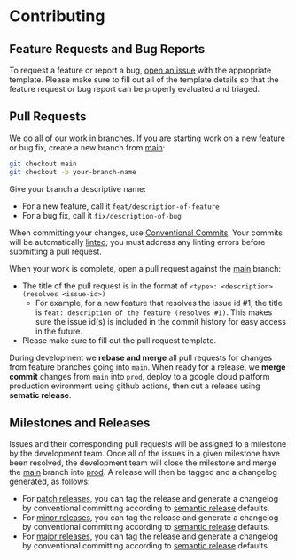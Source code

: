 # Contributing

## Feature Requests and Bug Reports

To request a feature or report a bug, [open an issue](https://github.com/TeddTech/DRT-template/issues/new/choose)
with the appropriate template. Please make sure to fill out all of the template details so that the feature request or
bug report can be properly evaluated and triaged.

## Pull Requests

We do all of our work in branches. If you are starting work on a new feature or bug fix, create a new branch from [main][main]:

```bash
git checkout main
git checkout -b your-branch-name
```

Give your branch a descriptive name:

- For a new feature, call it `feat/description-of-feature`
- For a bug fix, call it `fix/description-of-bug`

When committing your changes, use [Conventional Commits](https://conventionalcommits.org/). Your commits will be automatically
[linted](https://www.google.com/search?q=husky+lint-staged+youtube&sca_esv=19e1b63181baf887&sxsrf=ACQVn08bvX-qTleO21Yg8aS-tkSPxhY-jQ%3A1710571659989&ei=i0D1Zf77O4Pk0PEPz6-V6A8&ved=0ahUKEwi-7Z-BmPiEAxUDMjQIHc9XBf0Q4dUDCBA&uact=5&oq=husky+lint-staged+youtube&gs_lp=Egxnd3Mtd2l6LXNlcnAiGWh1c2t5IGxpbnQtc3RhZ2VkIHlvdXR1YmUyCBAAGIAEGKIEMggQABiABBiiBEjhB1DLBVjLBXAAeAGQAQCYAVWgAaABqgEBMrgBA8gBAPgBAZgCAqACpgHCAgQQIxgnmAMA4gMFEgExIECSBwEyoAfBAw&sclient=gws-wiz-serp);
you must address any linting errors before submitting a pull request.

When your work is complete, open a pull request against the [main][main] branch:

- The title of the pull request is in the format of `<type>: <description> (resolves <issue-id>)`
  - For example, for a new feature that resolves the issue id #1, the title is
  `feat: description of the feature (resolves #1)`. This makes sure the issue id(s) is included in the commit history for
  easy access in the future.
- Please make sure to fill out the pull request template.

During development we **rebase and merge** all pull requests for changes from feature branches going into `main`.
When ready for a release, we **merge commit** changes from `main` into `prod`, deploy to a google cloud platform production evironment using github actions, then cut a release using **sematic release**.

## Milestones and Releases

Issues and their corresponding pull requests will be assigned to a milestone by the development team. Once all
of the issues in a given milestone have been resolved, the development team will close the milestone and merge the [main][main]
branch into [prod][prod].
A release will then be tagged and a changelog generated, as follows:

- For [patch releases](https://semver.org/#spec-item-6), you can tag the release and generate a changelog by conventional committing according to [semantic release](https://semantic-release.gitbook.io/semantic-release/#how-does-it-work) defaults.
- For [minor releases](https://semver.org/#spec-item-7), you can tag the release and generate a changelog by conventional committing according to [semantic release](https://semantic-release.gitbook.io/semantic-release/#how-does-it-work) defaults.
- For [major releases](https://semver.org/#spec-item-8), you can tag the release and generate a changelog by conventional committing according to [semantic release](https://semantic-release.gitbook.io/semantic-release/#how-does-it-work) defaults.

[main]: https://github.com/TeddTech/DRT-template/tree/main
[prod]: https://github.com/TeddTech/DRT-template/tree/prod
